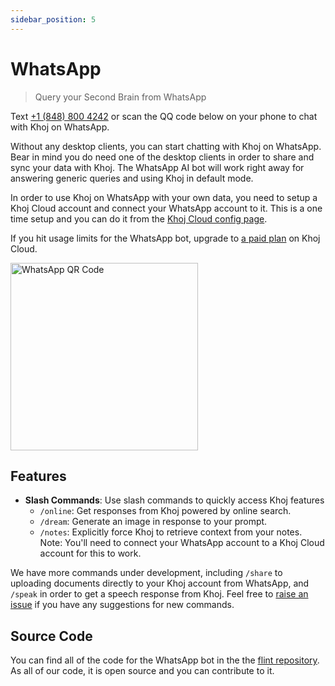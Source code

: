 ```yaml
---
sidebar_position: 5
---
```


# WhatsApp

> Query your Second Brain from WhatsApp

Text [+1 (848) 800 4242](https://wa.me/18488004242) or scan the QQ code below on your phone to chat with Khoj on WhatsApp.

Without any desktop clients, you can start chatting with Khoj on WhatsApp. Bear in mind you do need one of the desktop clients in order to share and sync your data with Khoj. The WhatsApp AI bot will work right away for answering generic queries and using Khoj in default mode.

In order to use Khoj on WhatsApp with your own data, you need to setup a Khoj Cloud account and connect your WhatsApp account to it. This is a one time setup and you can do it from the [Khoj Cloud config page](https://app.khoj.dev/settings).

If you hit usage limits for the WhatsApp bot, upgrade to [a paid plan](https://khoj.dev/pricing) on Khoj Cloud.

<img src="https://khoj-web-bucket.s3.amazonaws.com/khojwhatsapp.png" alt="WhatsApp QR Code" width="300" height="300" />

## Features

- **Slash Commands**: Use slash commands to quickly access Khoj features
    - `/online`: Get responses from Khoj powered by online search.
    - `/dream`: Generate an image in response to your prompt.
    - `/notes`: Explicitly force Khoj to retrieve context from your notes. Note: You'll need to connect your WhatsApp account to a Khoj Cloud account for this to work.

We have more commands under development, including `/share` to uploading documents directly to your Khoj account from WhatsApp, and `/speak` in order to get a speech response from Khoj. Feel free to [raise an issue](https://github.com/khoj-ai/flint/issues) if you have any suggestions for new commands.

## Source Code

You can find all of the code for the WhatsApp bot in the the [flint repository](https://github.com/khoj-ai/flint). As all of our code, it is open source and you can contribute to it.
